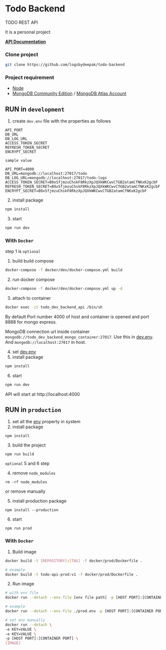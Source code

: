 # Todo Backend

TODO REST API

It is a personal project

**[API Documentation](docs/api.md)**

### Clone project

```bash
git clone https://github.com/logsbydeepak/todo-backend
```

### Project requirement

- [Node](https://nodejs.org/)
- [MongoDB Community Edition](https://docs.mongodb.com/manual/administration/install-community/) / [MongoDB Atlas Account](https://www.mongodb.com/atlas/database)

## RUN in `development`

1. create `dev.env` file with the properties as follows

```
API_PORT
DB_URL
DB_LOG_URL
ACCESS_TOKEN_SECRET
REFRESH_TOKEN_SECRET
ENCRYPT_SECRET
```

`sample value`

```
API_PORT=4000
DB_URL=mongodb://localhost:27017/todo
DB_LOG_URL=mongodb://localhost:27017/todo-logs
ACCESS_TOKEN_SECRET=B9xSfjmzuChskF8RkzXpJQXkWKCwvCTGB2atamCfNKxK2gcbF
REFRESH_TOKEN_SECRET=B9xSfjmzuChskF8RkzXpJQXkWKCwvCTGB2atamCfNKxK2gcbF
ENCRYPT_SECRET=B9xSfjmzuChskF8RkzXpJQXkWKCwvCTGB2atamCfNKxK2gcbF
```

2. install package

```bash
npm install
```

3. start

```bash
npm run dev
```

### With `Docker`

step 1 is `optional`

1. build build compose

```bash
docker-compose -f docker/dev/docker-compose.yml build
```

2. run docker compose

```bash
docker-compose -f docker/dev/docker-compose.yml up -d
```

3. attach to container

```bash
docker exec -it todo_dev_backend_api /bin/sh
```

By default Port number 4000 of host and container is opened and port 8888 for mongo express.

MongoDB connection url inside container `mongodb://todo_dev_backend_mongo_container:27017`. Use this in [dev.env](#run-in-development). And `mongodb://localhost:27017` in host.

4. set [dev.env](#run-in-development)
5. install package

```bash
npm install
```

6. start

```bash
npm run dev
```

API will start at http://localhost:4000

## RUN in `production`

1. set all the [env](#run-in-development) property in system
2. install package

```bin
npm install
```

3. build the project

```bin
npm run build
```

`optional` 5 and 6 step

4.  remove `node_modules`

```bin
rm -rf node_modules
```

or remove manually

5. install production package

```bin
npm install --production
```

6. start

```bin
npm run prod
```

### With `Docker`

1. Build image

```bash
docker build -t [REPOSITORY]:[TAG] -f docker/prod/Dockerfile .

# example
docker build -t todo-api-prod:v1 -f docker/prod/Dockerfile .
```

2. Run image

```bash
# with env file
docker run --detach --env-file [env file path] -p [HOST PORT]:[CONTAINER PORT] [IMAGE]

# example
docker run --detach --env-file ./prod.env -p [HOST PORT]:[CONTAINER PORT] todo-api-prod:v1

# set env manually
docker run --detach \
-e KEY=VALUE \
-e KEY=VALUE \
-p [HOST PORT]:[CONTAINER PORT] \
[IMAGE]
```
